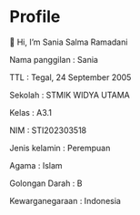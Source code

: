 # Profile
👋 Hi, I’m Sania Salma Ramadani

Nama panggilan : Sania

TTL : Tegal, 24 September 2005

Sekolah : STMIK WIDYA UTAMA 

Kelas : A3.1

NIM : STI202303518

Jenis kelamin : Perempuan

Agama : Islam

Golongan Darah : B

Kewarganegaraan : Indonesia
